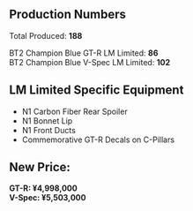 ## Production Numbers  
Total Produced: __188__  
  
BT2 Champion Blue GT-R LM Limited: __86__  
BT2 Champion Blue V-Spec LM Limited: __102__  
  
## LM Limited Specific Equipment  
* N1 Carbon Fiber Rear Spoiler  
* N1 Bonnet Lip  
* N1 Front Ducts  
* Commemorative GT-R Decals on C-Pillars  
  
## New Price:  
__GT-R: ¥4,998,000__  
__V-Spec: ¥5,503,000__  